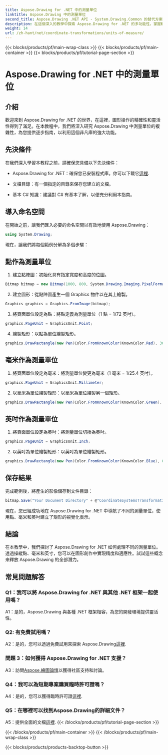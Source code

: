 ```yaml
---
title: Aspose.Drawing for .NET 中的測量單位
linktitle: Aspose.Drawing 中的測量單位
second_title: Aspose.Drawing .NET API - System.Drawing.Common 的替代方案
description: 在這個深入的教學中探索 Aspose.Drawing for .NET 的多功能性，掌握精確圖形的測量單位。
weight: 14
url: /zh-hant/net/coordinate-transformations/units-of-measure/
---
```


{{< blocks/products/pf/main-wrap-class >}}
{{< blocks/products/pf/main-container >}}
{{< blocks/products/pf/tutorial-page-section >}}

# Aspose.Drawing for .NET 中的測量單位

## 介紹

歡迎來到 Aspose.Drawing for .NET 的世界，在這裡，圖形操作的精確性和靈活性得到了滿足。在本教程中，我們將深入研究 Aspose.Drawing 中測量單位的複雜性，為您提供逐步指南，以利用這個非凡庫的強大功能。

## 先決條件

在我們深入學習本教程之前，請確保您具備以下先決條件：

-  Aspose.Drawing for .NET：確保您已安裝程式庫。你可以下載它[這裡](https://releases.aspose.com/drawing/net/).

- 文檔目錄：有一個指定的目錄來保存您建立的文檔。

- 基本 C# 知識：建議對 C# 有基本了解，以便充分利用本指南。

## 導入命名空間

在開始之前，讓我們匯入必要的命名空間以有效地使用 Aspose.Drawing：

```csharp
using System.Drawing;
```

現在，讓我們將每個範例分解為多個步驟：

## 點作為測量單位

1. 建立點陣圖：初始化具有指定寬度和高度的位圖。

```csharp
Bitmap bitmap = new Bitmap(1000, 800, System.Drawing.Imaging.PixelFormat.Format32bppPArgb);
```

2. 建立圖形：從點陣圖產生一個 Graphics 物件以在其上繪製。

```csharp
Graphics graphics = Graphics.FromImage(bitmap);
```

3. 將頁面單位設定為點：將點定義為測量單位（1 點 = 1/72 英吋）。

```csharp
graphics.PageUnit = GraphicsUnit.Point;
```

4. 繪製矩形：以點為單位繪製矩形。

```csharp
graphics.DrawRectangle(new Pen(Color.FromKnownColor(KnownColor.Red), 36f), 72, 72, 72, 72);
```

## 毫米作為測量單位

1. 將頁面單位設定為毫米：將測量單位變更為毫米（1 毫米 = 1/25.4 英吋）。

```csharp
graphics.PageUnit = GraphicsUnit.Millimeter;
```

2. 以毫米為單位繪製矩形：以毫米為單位繪製另一個矩形。

```csharp
graphics.DrawRectangle(new Pen(Color.FromKnownColor(KnownColor.Green), 6.35f), 25.4f, 25.4f, 25.4f, 25.4f);
```

## 英吋作為測量單位

1. 將頁面單位設定為英吋：將測量單位切換為英吋。

```csharp
graphics.PageUnit = GraphicsUnit.Inch;
```

2. 以英吋為單位繪製矩形：以英吋為單位繪製矩形。

```csharp
graphics.DrawRectangle(new Pen(Color.FromKnownColor(KnownColor.Blue), 0.125f), 1, 1, 1, 1);
```

## 保存結果

完成範例後，將產生的影像儲存到文件目錄：

```csharp
bitmap.Save("Your Document Directory" + @"CoordinateSystemsTransformations\UnitsOfMeasure_out.png");
```

現在，您已經成功地在 Aspose.Drawing for .NET 中導航了不同的測量單位，使用點、毫米和英吋建立了矩形的視覺化表示。

## 結論

在本教學中，我們探討了 Aspose.Drawing for .NET 如何處理不同的測量單位。透過操縱點、毫米和英寸，您可以在圖形創作中實現精度和適應性。試試這些概念來釋放 Aspose.Drawing 的全部潛力。

## 常見問題解答

### Q1：我可以將 Aspose.Drawing for .NET 與其他 .NET 框架一起使用嗎？

A1：是的，Aspose.Drawing 與各種 .NET 框架相容，為您的開發環境提供靈活性。

### Q2: 有免費試用嗎？

 A2：是的，您可以透過免費試用來探索 Aspose.Drawing[這裡](https://releases.aspose.com/).

### 問題 3：如何獲得 Aspose.Drawing for .NET 支援？

 A3：訪問[Aspose.繪圖論壇](https://forum.aspose.com/c/diagram/17)以獲得社區支持和討論。

### Q4：我可以為短期專案購買臨時許可證嗎？

 A4：是的，您可以獲得臨時許可證[這裡](https://purchase.aspose.com/temporary-license/).

### Q5：在哪裡可以找到Aspose.Drawing的詳細文件？

 A5：提供全面的文檔[這裡](https://reference.aspose.com/drawing/net/).
{{< /blocks/products/pf/tutorial-page-section >}}

{{< /blocks/products/pf/main-container >}}
{{< /blocks/products/pf/main-wrap-class >}}

{{< blocks/products/products-backtop-button >}}
